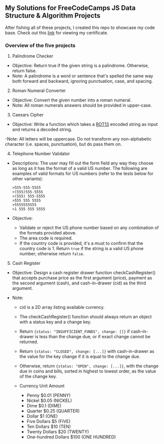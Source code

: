 ## My Solutions for FreeCodeCamps JS Data Structure & Algorithm Projects

After fishing all of these projects, I created this repo to showcase my code base.
Check out this [link](https://www.freecodecamp.org/certification/thinhle-eddie/javascript-algorithms-and-data-structures) for viewing my certificate.

### Overview of the five projects

1. Palindrome Checker

- Objective: Return true if the given string is a palindrome. Otherwise, return false.
- Note: A palindrome is a word or sentence that's spelled the same way both forward and backward, ignoring punctuation, case, and spacing.

2. Roman Numeral Converter

- Objective: Convert the given number into a roman numeral.
- Note: All roman numerals answers should be provided in upper-case.

3. Caesars Cipher

- Objective: Write a function which takes a [ROT13](https://en.wikipedia.org/wiki/ROT13) encoded string as input and returns a decoded string.

-Note: All letters will be uppercase. Do not transform any non-alphabetic character (i.e. spaces, punctuation), but do pass them on.

4. Telephone Number Validator

- Descriptions: The user may fill out the form field any way they choose as long as it has the format of a valid US number. The following are examples of valid formats for US numbers (refer to the tests below for other variants):

      >555-555-5555
      >(555)555-5555
      >(555) 555-5555
      >555 555 5555
      >5555555555
      >1 555 555 5555

- Objective:
  - Validate or reject the US phone number based on any combination of the formats provided above.
  - The area code is required.
  - If the country code is provided, it's a must to confirm that the country code is 1. Return `true` if the string is a valid US phone number; otherwise return `false`.

5. Cash Register

- Objective: Design a cash register drawer function checkCashRegister() that accepts purchase price as the first argument (price), payment as the second argument (cash), and cash-in-drawer (cid) as the third argument.

- Note:

  - cid is a 2D array listing available currency.
  - The checkCashRegister() function should always return an object with a status key and a change key.
  - Return `{status: "INSUFFICIENT_FUNDS", change: []}` if cash-in-drawer is less than the change due, or if exact change cannot be returned.
  - Return `{status: "CLOSED", change: [...]}` with cash-in-drawer as the value for the key change if it is equal to the change due.
  - Otherwise, return `{status: "OPEN", change: [...]}`, with the change due in coins and bills, sorted in highest to lowest order, as the value of the change key.
  - Currency Unit Amount

    - Penny \$0.01 (PENNY)
    - Nickel \$0.05 (NICKEL)
    - Dime \$0.1 (DIME)
    - Quarter \$0.25 (QUARTER)
    - Dollar \$1 (ONE)
    - Five Dollars \$5 (FIVE)
    - Ten Dollars \$10 (TEN)
    - Twenty Dollars \$20 (TWENTY)
    - One-hundred Dollars \$100 (ONE HUNDRED)
